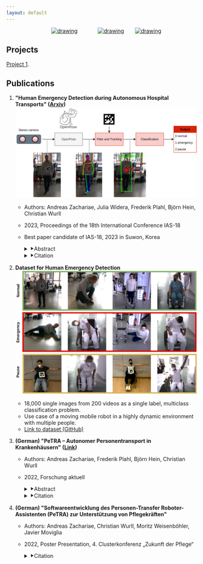 ```yaml
---
layout: default
---
```

<div style="text-align: center;">
<a href="https://www.linkedin.com/in/andreas-zachariae/"><img src="https://upload.wikimedia.org/wikipedia/commons/8/81/LinkedIn_icon.svg" alt="drawing" height="50" hspace="25"/></a>
<a href="https://github.com/AndreasZachariae"><img src="https://github.githubassets.com/images/modules/logos_page/GitHub-Logo.png" alt="drawing" height="45"  hspace="25"/></a>
<a href="https://www.h-ka.de/iras/profil"><img src="https://upload.wikimedia.org/wikipedia/commons/1/13/HKA_Logo_Logoleiste_RGB.png" alt="drawing" height="60"/></a>
</div>

## Projects

[Project 1](./project_1.html).

## Publications

1. **"Human Emergency Detection during Autonomous Hospital Transports" ([Arxiv](https://arxiv.org/abs/2307.08359))**
    ![Alt text](images/pipeline.png)
   - Authors: Andreas Zachariae, Julia Widera, Frederik Plahl, Björn Hein, Christian Wurll
   - 2023, Proceedings of the 18th International Conference IAS-18
   - Best paper candidate of IAS-18, 2023 in Suwon, Korea
        <details>
        <summary>⯈Abstract</summary>

        Human transports in hospitals are labor-intensive and primarily performed in beds to save time. This transfer method does not promote the mobility or autonomy of the patient. To relieve the caregivers from this time-consuming task, a mobile robot is developed to autonomously transport humans around the hospital. It provides different transfer modes including walking and sitting in a wheelchair. The problem that this paper focuses on is to detect emergencies and ensure the well-being of the patient during the transport. For this purpose, the patient is tracked and monitored with a camera system. OpenPose is used for Human Pose Estimation and a trained classifier for emergency detection. We collected and published a dataset of 18,000 images in lab and hospital environments. It differs from related work because we have a moving robot with different transfer modes in a highly dynamic environment with multiple people in the scene using only RGB-D data. To improve the critical recall metric, we apply threshold moving and a time delay. We compare different models with an AutoML approach. This paper shows that emergencies while walking are best detected by a SVM with a recall of 95.8% on single frames. In the case of sitting transport, the best model achieves a recall of 62.2%. The contribution is to establish a baseline on this new dataset and to provide a proof of concept for the human emergency detection in this use case.
        </details>
        <details>
        <summary>⯈Citation</summary>  

            @misc{zachariae2023human,
                title={Human Emergency Detection during Autonomous Hospital Transports}, 
                author={Andreas Zachariae and Julia Widera and Frederik Plahl and Björn Hein and Christian Wurll},
                year={2023},
                eprint={2307.08359},
                archivePrefix={arXiv},
                primaryClass={cs.RO}
            }

        </details>


2. **Dataset for Human Emergency Detection**
    ![Alt text](images/dataset_example_images.png)
    - 18,000 single images from 200 videos as a single label, multiclass classification problem.
    - Use case of a moving mobile robot in a highly dynamic environment with multiple people.
    - [Link to dataset (GitHub)](https://github.com/AndreasZachariae/PeTRA_Dataset_Human_Emergency_Detection)

3. **(German) "PeTRA – Autonomer Personentransport in Krankenhäusern" ([Link](https://www.h-ka.de/fileadmin/Hochschule_Karlsruhe_HKA/Bilder_VW-PK/Publikationen/Forschungsbericht/HKA_ZH_Forschung_aktuell_2022.pdf))**
   - Authors: Andreas Zachariae, Frederik Plahl, Björn Hein, Christian Wurll
   - 2022, Forschung aktuell
        <details>
        <summary>⯈Abstract</summary>

        Das Pflegepersonal in Krankenhäusern ist durch zeitaufwändige Transportaufgaben stark gefordert. Um im Kontext des Pflegenotstands weiterhin „gute Pflege“ leisten zu können, ist eine Entlastung notwendig. Das durch das BMBF geförderte Projekt „PeTRA“ hat das Ziel, den Personentransport in Krankenhäusern zu automatisieren. Dieser Beitrag zeigt die Forschungsansätze der Hochschule Karlsruhe im Bereich des autonomen Personentransports. Neben einer modularen Softwarearchitektur und intuitiven Benutzerschnittstellen wurde an einer Überwachung des Gesundheitszustands beim Personentransport geforscht. Zusätzlich integriert die Hochschule Karlsruhe alle Ergebnisse der Projektpartner in einem Demonstrator.
        </details>
        <details>
        <summary>⯈Citation</summary>  

        ```bibtex
        @article{zachariae_petra_2022-1,
            title = {PeTRA – {Autonomer} {Personentransport} in {Krankenhäusern}},
            volume = {2022},
            copyright = {All rights reserved},
            issn = {1613-4958},
            url = {https://www.h-ka.de/fileadmin/Hochschule_Karlsruhe_HKA/Bilder_VW-PK/Publikationen/Forschungsbericht/HKA_ZH_Forschung_aktuell_2022.pdf},
            urldate = {2022-11-17},
            journal = {Forschung aktuell},
            author = {Zachariae, Andreas and Plahl, Frederik and Wurll, Christian and Hein, Björn},
            month = {jun},
            year = {2022},
            pages = {92--95}
        } 
        ```

        </details>

4. **(German) "Softwareentwicklung des Personen-Transfer Roboter-Assistenten (PeTRA) zur Unterstützung von Pflegekräften"**
   - Authors: Andreas Zachariae, Christian Wurll, Moritz Weisenböhler, Javier Moviglia
   - 2022, Poster Presentation, 4. Clusterkonferenz „Zukunft der Pflege“
        <details>
        <summary>⯈Citation</summary>  

        ```bibtex
        @inproceedings{zachariae_softwareentwicklung_2022,
            address = {Hannover},
            title = {Softwareentwicklung des {Personen}-{Transfer} {Roboter}-{Assistenten} ({PeTRA}) zur {Unterstützung} von {Pflegekräften}},
            copyright = {All rights reserved},
            booktitle = {4. {Clusterkonferenz} „{Zukunft} der {Pflege}“},
            author = {Zachariae, Andreas and Wurll, Christian and Weisenböhler, Moritz and Moviglia, Javier},
            month = {feb},
            year = {2022},
            pages = {51--52}
        } 
        ```

        </details>